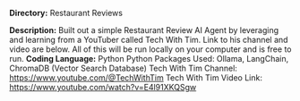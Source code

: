 **Directory:** Restaurant Reviews

  **Description:** Built out a simple Restaurant Review AI Agent by leveraging and learning from a YouTuber called Tech With Tim. Link to his channel and video are below. All of this will be run locally on your computer
  and is free to run.
  **Coding Language:** Python
  Python Packages Used: Ollama, LangChain, ChromaDB (Vector Search Database)
  Tech With Tim Channel: https://www.youtube.com/@TechWithTim
  Tech With Tim Video Link: https://www.youtube.com/watch?v=E4l91XKQSgw
